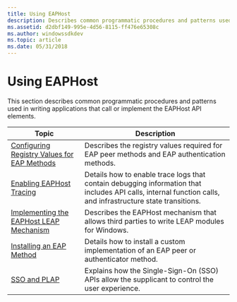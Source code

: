 ```yaml
---
title: Using EAPHost
description: Describes common programmatic procedures and patterns used in writing applications that call or implement the EAPHost API elements.
ms.assetid: d2dbf149-995e-4d56-8115-ff476e65308c
ms.author: windowssdkdev
ms.topic: article
ms.date: 05/31/2018
---
```


# Using EAPHost

This section describes common programmatic procedures and patterns used in writing applications that call or implement the EAPHost API elements.



| Topic                                                                                  | Description                                                                                                                                                 |
|----------------------------------------------------------------------------------------|-------------------------------------------------------------------------------------------------------------------------------------------------------------|
| [Configuring Registry Values for EAP Methods](registry-keys-for-eap-methods.md)       | Describes the registry values required for EAP peer methods and EAP authentication methods.                                                                 |
| [Enabling EAPHost Tracing](enabling-tracing.md)                                       | Details how to enable trace logs that contain debugging information that includes API calls, internal function calls, and infrastructure state transitions. |
| [Implementing the EAPHost LEAP Mechanism](implementing-the-eaphost-leap-mechanism.md) | Describes the EAPHost mechanism that allows third parties to write LEAP modules for Windows.                                                                |
| [Installing an EAP Method](installing-an-eap-method.md)                               | Details how to install a custom implementation of an EAP peer or authenticator method.                                                                      |
| [SSO and PLAP](understanding-sso-and-plap.md)                                         | Explains how the Single-Sign-On (SSO) APIs allow the supplicant to control the user experience.                                                             |



 

 

 




